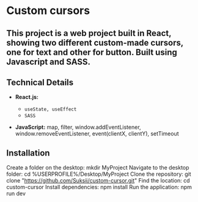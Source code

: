 # Custom cursors

## This project is a web project built in React, showing two different custom-made cursors, one for text and other for button. Built using Javascript and SASS. 

## Technical Details
- **React.js:**
  - `useState, useEffect`
  - `SASS`
 
- **JavaScript:** map, filter, window.addEventListener, window.removeEventListener, event(clientX, clientY), setTimeout

## Installation
Create a folder on the desktop: mkdir MyProject
Navigate to the desktop folder: cd %USERPROFILE%/Desktop/MyProject
Clone the repository: git clone "https://github.com/Suksii/custom-cursor.git"
Find the location: cd custom-cursor
Install dependencies: npm install
Run the application: npm run dev

